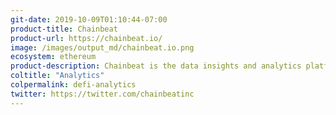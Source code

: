 ```yaml
---
git-date: 2019-10-09T01:10:44-07:00
product-title: Chainbeat
product-url: https://chainbeat.io/
image: /images/output_md/chainbeat.io.png
ecosystem: ethereum
product-description: Chainbeat is the data insights and analytics platform for web3. Chainbeat enables comprehensive cross-blockchain analytics and providing in-depth insights on active users, transactions, events, token transfers with real-time alerts and custom reports based on real-time smart contract usage. [Interview with Ashok Pitchamani, co-founder and CEO of Chainbeat](/chainbeat).
coltitle: "Analytics"
colpermalink: defi-analytics
twitter: https://twitter.com/chainbeatinc
---
```


